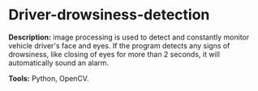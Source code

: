 # Driver-drowsiness-detection

**Description:** image processing is used to detect and constantly monitor vehicle driver's face and eyes.
If the program detects any signs of drowsiness, like closing of eyes for more than 2 seconds, it will
automatically sound an alarm.


**Tools:** Python, OpenCV.
